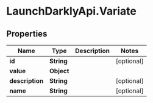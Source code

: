 # LaunchDarklyApi.Variate

## Properties

Name | Type | Description | Notes
------------ | ------------- | ------------- | -------------
**id** | **String** |  | [optional] 
**value** | **Object** |  | 
**description** | **String** |  | [optional] 
**name** | **String** |  | [optional] 



